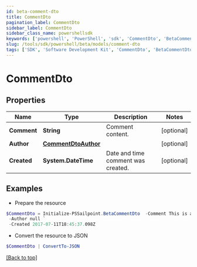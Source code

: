 ```yaml
---
id: beta-comment-dto
title: CommentDto
pagination_label: CommentDto
sidebar_label: CommentDto
sidebar_class_name: powershellsdk
keywords: ['powershell', 'PowerShell', 'sdk', 'CommentDto', 'BetaCommentDto'] 
slug: /tools/sdk/powershell/beta/models/comment-dto
tags: ['SDK', 'Software Development Kit', 'CommentDto', 'BetaCommentDto']
---
```



# CommentDto

## Properties

Name | Type | Description | Notes
------------ | ------------- | ------------- | -------------
**Comment** | **String** | Comment content. | [optional] 
**Author** | [**CommentDtoAuthor**](comment-dto-author) |  | [optional] 
**Created** | **System.DateTime** | Date and time comment was created. | [optional] 

## Examples

- Prepare the resource
```powershell
$CommentDto = Initialize-PSSailpoint.BetaCommentDto  -Comment This is a comment. `
 -Author null `
 -Created 2017-07-11T18:45:37.098Z
```

- Convert the resource to JSON
```powershell
$CommentDto | ConvertTo-JSON
```


[[Back to top]](#) 

